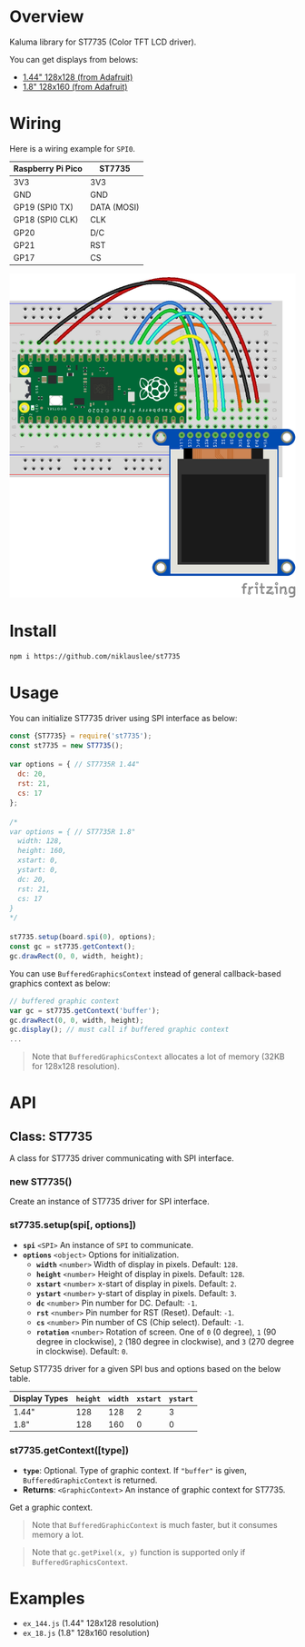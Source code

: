 # Overview

Kaluma library for ST7735 (Color TFT LCD driver).

You can get displays from belows:
 
- [1.44" 128x128 (from Adafruit)](https://www.adafruit.com/product/2088)
- [1.8" 128x160 (from Adafruit)](https://www.adafruit.com/product/358)

# Wiring
 
Here is a wiring example for `SPI0`.

Raspberry Pi Pico | ST7735
------------ | -------------
3V3 | 3V3
GND | GND
GP19 (SPI0 TX) | DATA (MOSI)
GP18 (SPI0 CLK) | CLK
GP20 | D/C
GP21 | RST
GP17 | CS

![circuit](https://github.com/niklauslee/st7735/blob/main/images/circuit.jpg?raw=true)

# Install

```sh
npm i https://github.com/niklauslee/st7735
```

# Usage

You can initialize ST7735 driver using SPI interface as below:

```js
const {ST7735} = require('st7735');
const st7735 = new ST7735();

var options = { // ST7735R 1.44"
  dc: 20,
  rst: 21,
  cs: 17
};

/*
var options = { // ST7735R 1.8"
  width: 128,
  height: 160,
  xstart: 0,
  ystart: 0,
  dc: 20,
  rst: 21,
  cs: 17
}
*/

st7735.setup(board.spi(0), options);
const gc = st7735.getContext();
gc.drawRect(0, 0, width, height);
```

You can use `BufferedGraphicsContext` instead of general callback-based graphics context as below:
 
```js
// buffered graphic context
var gc = st7735.getContext('buffer');
gc.drawRect(0, 0, width, height);
gc.display(); // must call if buffered graphic context
...
```
 
> Note that `BufferedGraphicsContext` allocates a lot of memory (32KB for 128x128 resolution).

# API
 
## Class: ST7735
 
A class for ST7735 driver communicating with SPI interface.
 
### new ST7735()
 
Create an instance of ST7735 driver for SPI interface.
 
### st7735.setup(spi[, options])
 
- **`spi`** `<SPI>` An instance of `SPI` to communicate.
- **`options`** `<object>` Options for initialization.
  - **`width`** `<number>` Width of display in pixels. Default: `128`.
  - **`height`** `<number>` Height of display in pixels. Default: `128`.
  - **`xstart`** `<number>` x-start of display in pixels. Default: `2`.
  - **`ystart`** `<number>` y-start of display in pixels. Default: `3`.
  - **`dc`** `<number>` Pin number for DC. Default: `-1`.
  - **`rst`** `<number>` Pin number for RST (Reset). Default: `-1`.
  - **`cs`** `<number>` Pin number of CS (Chip select). Default: `-1`.
  - **`rotation`** `<number>` Rotation of screen. One of `0` (0 degree), `1` (90 degree in clockwise), `2` (180 degree in clockwise), and `3` (270 degree in clockwise). Default: `0`.
 
Setup ST7735 driver for a given SPI bus and options based on the below table.

| Display Types | `height` | `width` | `xstart` | `ystart` |
| ------------- | -------- | ------- | -------- | -------- |
| 1.44"         | 128      | 128     | 2        | 3        |
| 1.8"          | 128      | 160     | 0        | 0        |

### st7735.getContext([type])
 
- **`type`**: Optional. Type of graphic context. If `"buffer"` is given, `BufferedGraphicContext` is returned.
- **Returns**: `<GraphicContext>` An instance of graphic context for ST7735.
 
Get a graphic context.
 
> Note that `BufferedGraphicContext` is much faster, but it consumes memory a lot.
 
> Note that `gc.getPixel(x, y)` function is supported only if `BufferedGraphicsContext`.
 
# Examples
 
* `ex_144.js` (1.44" 128x128 resolution)
* `ex_18.js` (1.8" 128x160 resolution)
